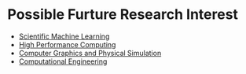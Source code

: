 # Possible Furture Research Interest

* [Scientific Machine Learning](SML.md)
* [High Performance Computing](HPC.md)
* [Computer Graphics and Physical Simulation](CGPS.md)
* [Computational Engineering](CE.md)
